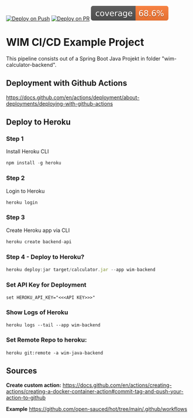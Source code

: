 [![Deploy on Push](https://github.com/jreker/wim-ci-cd-example/actions/workflows/pipeline.yml/badge.svg)](https://github.com/jreker/wim-ci-cd-example/actions/workflows/pipeline.yml)
[![Deploy on PR](https://github.com/jreker/wim-ci-cd-example/actions/workflows/pr-pipeline.yml/badge.svg)](https://github.com/jreker/wim-ci-cd-example/actions/workflows/pr-pipeline.yml)
[![Jacoco Coverage](.github/badges/jacoco.svg)](.github/badges/jacoco.svg)

# WIM CI/CD Example Project

This pipeline consists out of a Spring Boot Java Projekt in folder "wim-calculator-backend".


## Deployment with Github Actions

https://docs.github.com/en/actions/deployment/about-deployments/deploying-with-github-actions


## Deploy to Heroku
### Step 1
Install Heroku CLI
```javascript
npm install -g heroku
```
### Step 2
Login to Heroku
```javascript
heroku login
```

### Step 3
Create Heroku app via CLI
```javascript
heroku create backend-api
```

### Step 4 - Deploy to Heroku?
```javascript
heroku deploy:jar target/calculator.jar --app wim-backend
```

### Set API Key for Deployment
```
set HEROKU_API_KEY="<<<API KEY>>>"
```

### Show Logs of Heroku
```
heroku logs --tail --app wim-backend
```

### Set Remote Repo to heroku:
```
heroku git:remote -a wim-java-backend
```

## Sources


**Create custom action:**
https://docs.github.com/en/actions/creating-actions/creating-a-docker-container-action#commit-tag-and-push-your-action-to-github

**Example** https://github.com/open-sauced/hot/tree/main/.github/workflows
